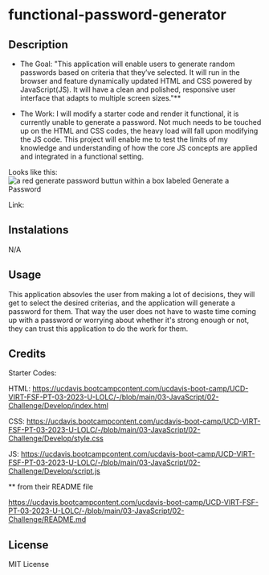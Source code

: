 # functional-password-generator

## Description

- The Goal: 
"This application will enable users to generate random passwords based on criteria that they’ve selected. It will run in the browser and feature dynamically updated HTML and CSS powered by JavaScript(JS). It will have a clean and polished, responsive user interface that adapts to multiple screen sizes."**

- The Work:
I will modify a starter code and render it functional, it is currently unable to generate a password. 
Not much needs to be touched up on the HTML and CSS codes, the heavy load will fall upon modifying the JS code. 
This project will enable me to test the limits of my knowledge and understanding of how the core JS concepts are applied and integrated in a functional setting. 

Looks like this: ![a red generate password buttun within a box labeled Generate a Password](/Users/ivanadjordjevic/bootcamp/Challenges/functional-password-generator/pic.jpg)

Link: 

## Instalations

N/A

## Usage

This application absovles the user from making a lot of decisions, they will get to select the desired criterias, and the application will generate a password for them. That way the user does not have to waste time coming up with a password or worrying about whether it's strong enough or not, they can trust this application to do the work for them.

## Credits

Starter Codes:

 HTML: https://ucdavis.bootcampcontent.com/ucdavis-boot-camp/UCD-VIRT-FSF-PT-03-2023-U-LOLC/-/blob/main/03-JavaScript/02-Challenge/Develop/index.html
 
 CSS: https://ucdavis.bootcampcontent.com/ucdavis-boot-camp/UCD-VIRT-FSF-PT-03-2023-U-LOLC/-/blob/main/03-JavaScript/02-Challenge/Develop/style.css
 
 JS: https://ucdavis.bootcampcontent.com/ucdavis-boot-camp/UCD-VIRT-FSF-PT-03-2023-U-LOLC/-/blob/main/03-JavaScript/02-Challenge/Develop/script.js

** from their README file 

  https://ucdavis.bootcampcontent.com/ucdavis-boot-camp/UCD-VIRT-FSF-PT-03-2023-U-LOLC/-/blob/main/03-JavaScript/02-Challenge/README.md


## License

MIT License

